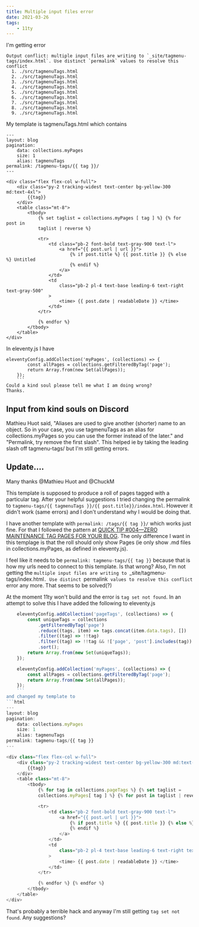 ```yaml
---
title: Multiple input files error
date: 2021-03-26
tags:
    - 11ty
---
```


I'm getting error

```
Output conflict: multiple input files are writing to `_site/tagmenu-tags/index.html`. Use distinct `permalink` values to resolve this conflict
  1. ./src/tagmenuTags.html
  2. ./src/tagmenuTags.html
  3. ./src/tagmenuTags.html
  4. ./src/tagmenuTags.html
  5. ./src/tagmenuTags.html
  6. ./src/tagmenuTags.html
  7. ./src/tagmenuTags.html
  8. ./src/tagmenuTags.html
  9. ./src/tagmenuTags.html
```

My template is tagmenuTags.html which contains

```
---
layout: blog
pagination:
    data: collections.myPages
    size: 1
	alias: tagmenuTags
permalink: /tagmenu-tags/{{ tag }}/
---

<div class="flex flex-col w-full">
	<div class="py-2 tracking-widest text-center bg-yellow-300 md:text-4xl">
		{{tag}}
	</div>
	<table class="mt-8">
		<tbody>
			{% set taglist = collections.myPages [ tag ] %} {% for post in
			taglist | reverse %}

			<tr>
				<td class="pb-2 font-bold text-gray-900 text-l">
					<a href="{{ post.url | url }}">
						{% if post.title %} {{ post.title }} {% else %} Untitled
						{% endif %}
					</a>
				</td>
				<td
					class="pb-2 pl-4 text-base leading-6 text-right text-gray-500"
				>
					<time> {{ post.date | readableDate }} </time>
				</td>
			</tr>

			{% endfor %}
		</tbody>
	</table>
</div>
```

In eleventy.js I have

````
eleventyConfig.addCollection('myPages', (collections) => {
		const allPages = collections.getFilteredByTag('page');
		return Array.from(new Set(allPages));
	});
    ```
Could a kind soul please tell me what I am doing wrong?
Thanks.
````

## Input from kind souls on Discord

Mathieu Huot said, "Aliases are used to give another (shorter) name to an object. So in your case, you use tagmenuTags as an alias for collections.myPages so you can use the former instead of the later."
and
"Permalink, try remove the first slash". This helped ie by taking the leading slash off tagmenu-tags/ but I'm still getting errors.

## Update....

Many thanks @Mathieu Huot and @ChuckM

This template is supposed to produce a roll of pages tagged with a particular tag. After your helpful suggestions I tried changing the permalink to `tagmenu-tags/{{ tagmenuTags }}/{{ post.title}}/index.html`. However it didn't work (same errors) and I don't understand why I would be doing that.

I have another template with `permalink: /tags/{{ tag }}/` which works just fine. For that I followed the pattern at [QUICK TIP #004—ZERO MAINTENANCE TAG PAGES FOR YOUR BLOG](https://www.11ty.dev/docs/quicktips/tag-pages/). The only difference I want in this templage is that the roll should only show Pages (ie only show .md files in collections.myPages, as defined in eleventy.js).

I feel like it needs to be `permalink: tagmenu-tags/{{ tag }}` because that is how my urls need to connect to this template. Is that wrong? Also, I'm not getting the `multiple input files are writing to `\_site/tagmenu-tags/index.html`. Use distinct `permalink` values to resolve this conflict` error any more. That seems to be solved(?)

At the moment 11ty won't build and the error is `tag set not found`. In an attempt to solve this I have added the following to eleventy.js

````js
	eleventyConfig.addCollection('pageTags', (collections) => {
		const uniqueTags = collections
			.getFilteredByTag('page')
			.reduce((tags, item) => tags.concat(item.data.tags), [])
			.filter((tag) => !!tag)
			.filter((tag) => !!tag && !['page', 'post'].includes(tag))
			.sort();
		return Array.from(new Set(uniqueTags));
	});

	eleventyConfig.addCollection('myPages', (collections) => {
		const allPages = collections.getFilteredByTag('page');
		return Array.from(new Set(allPages));
	});
	```
and changed my template to
```html
---
layout: blog
pagination:
    data: collections.myPages
    size: 1
	alias: tagmenuTags
permalink: tagmenu-tags/{{ tag }}
---

<div class="flex flex-col w-full">
	<div class="py-2 tracking-widest text-center bg-yellow-300 md:text-4xl">
		{{tag}}
	</div>
	<table class="mt-8">
		<tbody>
			{% for tag in collections.pageTags %} {% set taglist =
			collections.myPages[ tag ] %} {% for post in taglist | reverse %}

			<tr>
				<td class="pb-2 font-bold text-gray-900 text-l">
					<a href="{{ post.url | url }}">
						{% if post.title %} {{ post.title }} {% else %} Untitled
						{% endif %}
					</a>
				</td>
				<td
					class="pb-2 pl-4 text-base leading-6 text-right text-gray-500"
				>
					<time> {{ post.date | readableDate }} </time>
				</td>
			</tr>

			{% endfor %} {% endfor %}
		</tbody>
	</table>
</div>
````

That's probably a terrible hack and anyway I'm still getting `tag set not found`. Any suggestions?
